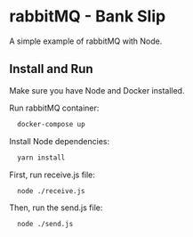 # rabbitMQ - Bank Slip

A simple example of rabbitMQ with Node.

## Install and Run

Make sure you have Node and Docker installed.

Run rabbitMQ container:

```sh
  docker-compose up
```

Install Node dependencies:

```sh
  yarn install
```

First, run receive.js file:

```sh
  node ./receive.js
```

Then, run the send.js file:

```sh
  node ./send.js
```
